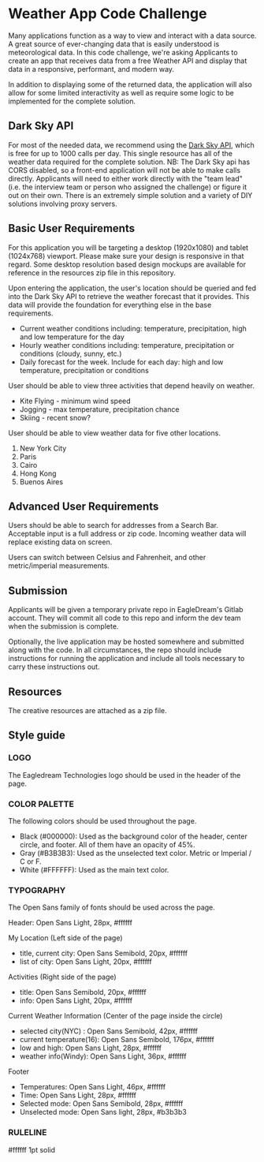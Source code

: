 # Weather App Code Challenge

Many applications function as a way to view and interact with a data source. A great source of ever-changing data that is easily understood is meteorological data. In this code challenge, we're asking Applicants to create an app that receives data from a free Weather API and display that data in a responsive, performant, and modern way.

In addition to displaying some of the returned data, the application will also allow for some limited interactivity as well as require some logic to be implemented for the complete solution.

## Dark Sky API

For most of the needed data, we recommend using the [Dark Sky API](https://darksky.net/dev), which is free for up to 1000 calls per day. This single resource has all of the weather data required for the complete solution. NB: The Dark Sky api has CORS disabled, so a front-end application will not be able to make calls directly. Applicants will need to either work directly with the "team lead" (i.e. the interview team or person who assigned the challenge) or figure it out on their own. There is an extremely simple solution and a variety of DIY solutions involving proxy servers.

## Basic User Requirements

For this application you will be targeting a desktop (1920x1080) and tablet (1024x768) viewport.  Please make sure your design is responsive in that regard.  Some desktop resolution based design mockups are available for reference in the resources zip file in this repository.

Upon entering the application, the user's location should be queried and fed into the Dark Sky API to retrieve the weather forecast that it provides. This data will provide the foundation for everything else in the base requirements.

- Current weather conditions including: temperature, precipitation, high and low temperature for the day
- Hourly weather conditions including: temperature, precipitation or conditions (cloudy, sunny, etc.)
- Daily forecast for the week. Include for each day: high and low temperature, precipitation or conditions

User should be able to view three activities that depend heavily on weather.

- Kite Flying - minimum wind speed
- Jogging - max temperature, precipitation chance
- Skiing - recent snow?

User should be able to view weather data for five other locations.

1. New York City
2. Paris
3. Cairo
4. Hong Kong
5. Buenos Aires

## Advanced User Requirements

Users should be able to search for addresses from a Search Bar. Acceptable input is a full address or zip code. Incoming weather data will replace existing data on screen.

Users can switch between Celsius and Fahrenheit, and other metric/imperial measurements.

## Submission

Applicants will be given a temporary private repo in EagleDream's Gitlab account. They will commit all code to this repo and inform the dev team when the submission is complete.

Optionally, the live application may be hosted somewhere and submitted along with the code. In all circumstances, the repo should include instructions for running the application and include all tools necessary to carry these instructions out.

## Resources

The creative resources are attached as a zip file.

## Style guide

### LOGO

The Eagledream Technologies logo should be used in the header of the page.

### COLOR PALETTE

The following colors should be used throughout the page.

- Black (#000000): Used as the background color of the header, center circle, and footer. All of them have an opacity of 45%.
- Gray (#B3B3B3): Used as the unselected text color. Metric or Imperial / C or F.
- White (#FFFFFF): Used as the main text color.

### TYPOGRAPHY

The Open Sans family of fonts should be used across the page.

Header: Open Sans Light, 28px, #ffffff

My Location (Left side of the page)

- title, current city: Open Sans Semibold, 20px, #ffffff
- list of city: Open Sans Light, 20px, #ffffff

Activities (Right side of the page)

- title: Open Sans Semibold, 20px, #ffffff
- info: Open Sans Light, 20px, #ffffff

Current Weather Information (Center of the page inside the circle)

- selected city(NYC) : Open Sans Semibold, 42px, #ffffff
- current temperature(16): Open Sans Semibold, 176px, #ffffff
- low and high: Open Sans Light, 28px, #ffffff
- weather info(Windy): Open Sans Light, 36px, #ffffff

Footer

- Temperatures: Open Sans Light, 46px, #ffffff
- Time: Open Sans Light, 28px, #ffffff
- Selected mode: Open Sans Semibold, 28px, #ffffff
- Unselected mode: Open Sans light, 28px, #b3b3b3

### RULELINE

#ffffff 1pt solid
